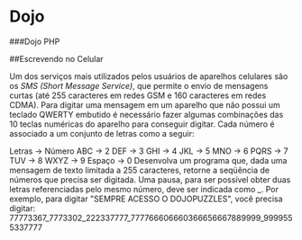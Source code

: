 # Dojo

###Dojo PHP


##Escrevendo no Celular

Um dos serviços mais utilizados pelos usuários de aparelhos celulares são os *SMS (Short Message Service)*, que permite o envio de mensagens curtas (até 255 caracteres em redes GSM e 160 caracteres em redes CDMA).
Para digitar uma mensagem em um aparelho que não possui um teclado QWERTY embutido é necessário fazer algumas combinações das 10 teclas numéricas do aparelho para conseguir digitar. Cada número é associado a um conjunto de letras como a seguir:

Letras  ->  Número 
ABC     ->  2 
DEF     ->  3 
GHI     ->  4 
JKL     ->  5 
MNO     ->  6 
PQRS    ->  7 
TUV     ->  8 
WXYZ    ->  9 
Espaço  -> 0 
Desenvolva um programa que, dada uma mensagem de texto limitada a 255 caracteres, retorne a seqüência de números que precisa ser digitada. Uma pausa, para ser possível obter duas letras referenciadas pelo mesmo número, deve ser indicada como _.
Por exemplo, para digitar "SEMPRE ACESSO O DOJOPUZZLES", você precisa digitar:
77773367_7773302_222337777_777766606660366656667889999_9999555337777